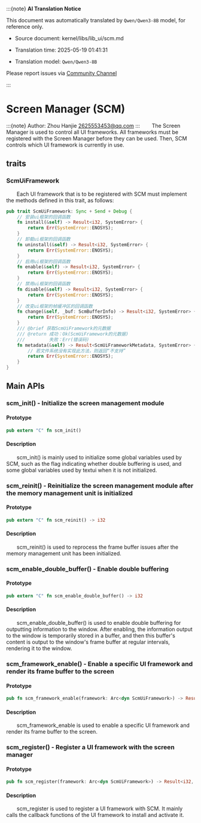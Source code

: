 :::{note}
**AI Translation Notice**

This document was automatically translated by `Qwen/Qwen3-8B` model, for reference only.

- Source document: kernel/libs/lib_ui/scm.md

- Translation time: 2025-05-19 01:41:31

- Translation model: `Qwen/Qwen3-8B`

Please report issues via [Community Channel](https://github.com/DragonOS-Community/DragonOS/issues)

:::

# Screen Manager (SCM)

:::{note}
Author: Zhou Hanjie <2625553453@qq.com>
:::
&emsp;&emsp;The Screen Manager is used to control all UI frameworks. All frameworks must be registered with the Screen Manager before they can be used. Then, SCM controls which UI framework is currently in use.

## traits

### ScmUiFramework
&emsp;&emsp;Each UI framework that is to be registered with SCM must implement the methods defined in this trait, as follows:
```rust
pub trait ScmUiFramework: Sync + Send + Debug {
    // 安装ui框架的回调函数
    fn install(&self) -> Result<i32, SystemError> {
        return Err(SystemError::ENOSYS);
    }
    // 卸载ui框架的回调函数
    fn uninstall(&self) -> Result<i32, SystemError> {
        return Err(SystemError::ENOSYS);
    }
    // 启用ui框架的回调函数
    fn enable(&self) -> Result<i32, SystemError> {
        return Err(SystemError::ENOSYS);
    }
    // 禁用ui框架的回调函数
    fn disable(&self) -> Result<i32, SystemError> {
        return Err(SystemError::ENOSYS);
    }
    // 改变ui框架的帧缓冲区的回调函数
    fn change(&self, _buf: ScmBufferInfo) -> Result<i32, SystemError> {
        return Err(SystemError::ENOSYS);
    }
    /// @brief 获取ScmUiFramework的元数据
    /// @return 成功：Ok(ScmUiFramework的元数据)
    ///         失败：Err(错误码)
    fn metadata(&self) -> Result<ScmUiFrameworkMetadata, SystemError> {
        // 若文件系统没有实现此方法，则返回“不支持”
        return Err(SystemError::ENOSYS);
    }
}
```
## Main APIs
### scm_init() - Initialize the screen management module
#### Prototype
```rust
pub extern "C" fn scm_init()
```
#### Description
&emsp;&emsp;scm_init() is mainly used to initialize some global variables used by SCM, such as the flag indicating whether double buffering is used, and some global variables used by textui when it is not initialized.

### scm_reinit() - Reinitialize the screen management module after the memory management unit is initialized
#### Prototype
```rust
pub extern "C" fn scm_reinit() -> i32
```
#### Description
&emsp;&emsp;scm_reinit() is used to reprocess the frame buffer issues after the memory management unit has been initialized.

### scm_enable_double_buffer() - Enable double buffering
#### Prototype
```rust
pub extern "C" fn scm_enable_double_buffer() -> i32
```
#### Description
&emsp;&emsp;scm_enable_double_buffer() is used to enable double buffering for outputting information to the window. After enabling, the information output to the window is temporarily stored in a buffer, and then this buffer's content is output to the window's frame buffer at regular intervals, rendering it to the window.

### scm_framework_enable() - Enable a specific UI framework and render its frame buffer to the screen
#### Prototype
```rust
pub fn scm_framework_enable(framework: Arc<dyn ScmUiFramework>) -> Result<i32, SystemError>
```
#### Description
&emsp;&emsp;scm_framework_enable is used to enable a specific UI framework and render its frame buffer to the screen.

### scm_register() - Register a UI framework with the screen manager
#### Prototype
```rust
pub fn scm_register(framework: Arc<dyn ScmUiFramework>) -> Result<i32, SystemError> 
```
#### Description
&emsp;&emsp;scm_register is used to register a UI framework with SCM. It mainly calls the callback functions of the UI framework to install and activate it.
